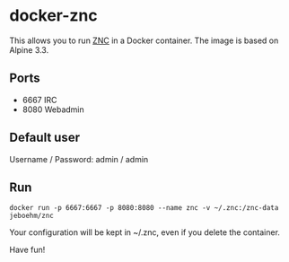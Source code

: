 # docker-znc

This allows you to run [ZNC](http://znc.in) in a Docker container.
The image is based on Alpine 3.3.

## Ports
- 6667 IRC
- 8080 Webadmin

## Default user
Username / Password: admin / admin

## Run
``docker run -p 6667:6667 -p 8080:8080 --name znc -v ~/.znc:/znc-data jeboehm/znc``

Your configuration will be kept in ~/.znc, even if you delete the container.


Have fun!

